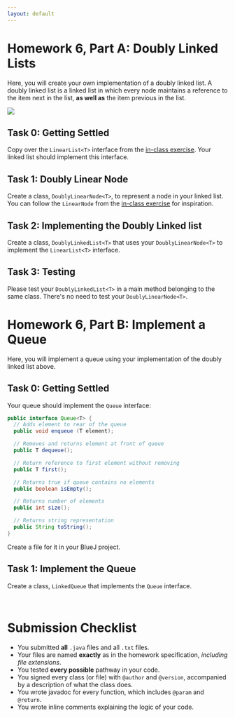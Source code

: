 ```yaml
---
layout: default
---
```



# Homework 6, Part A: Doubly Linked Lists

Here, you will create your own implementation of a doubly linked list.
A doubly linked list is a linked list in which every node maintains a reference to the item next in the list,
**as well as** the item previous in the list.

<img src="https://miro.medium.com/v2/resize:fit:1230/format:webp/1*5wRMqVjLatOGX88VrZgacA.jpeg" />


## Task 0: Getting Settled

Copy over the `LinearList<T>` interface from the [in-class exercise](/linked-lists).
Your linked list should implement this interface.


## Task 1: Doubly Linear Node

Create a class, `DoublyLinearNode<T>`, to represent a node in your linked list.
You can follow the `LinearNode` from the [in-class exercise](/linked-lists) for inspiration.


## Task 2: Implementing the Doubly Linked list

Create a class, `DoublyLinkedList<T>` that uses your `DoublyLinearNode<T>` to implement the `LinearList<T>` interface.


## Task 3: Testing

Please test your `DoublyLinkedList<T>` in a main method belonging to the same class.
There's no need to test your `DoublyLinearNode<T>`.




# Homework 6, Part B: Implement a Queue

Here, you will implement a queue using your implementation of the doubly linked list above.


## Task 0: Getting Settled

Your queue should implement the `Queue` interface:
```java
public interface Queue<T> {
  // Adds element to rear of the queue
  public void enqueue (T element);

  // Removes and returns element at front of queue
  public T dequeue();

  // Return reference to first element without removing
  public T first();

  // Returns true if queue contains no elements
  public boolean isEmpty();

  // Returns number of elements
  public int size();

  // Returns string representation
  public String toString();
}
```

Create a file for it in your BlueJ project.


## Task 1: Implement the Queue

Create a class, `LinkedQueue` that implements the `Queue` interface.



<br/>

# Submission Checklist

* You submitted **all** `.java` files and all `.txt` files.
* Your files are named **exactly** as in the homework specification, *including file extensions*.
* You tested **every possible** pathway in your code.
* You signed every class (or file) with `@author` and `@version`, accompanied by a description of what the class does.
* You wrote javadoc for every function, which includes `@param` and `@return`.
* You wrote inline comments explaining the logic of your code.





<!--


# Homework 6: Stacks and Linked Lists


## Learning Goals

* Gaining experience with using multiple implementations for the same task
* Work with [Java's Stack class](https://docs.oracle.com/javase/8/docs/api/java/util/Stack.html)
* Work with [Java's LinkedList class](https://docs.oracle.com/javase/8/docs/api/java/util/LinkedList.html)
* Think about time complexity and compare different programs based on it

## Three ways to store a collection

### Task 1: CDcollection using a Stack and a LinkedList

Recall the very first collection we saw in this class, the `CDcollection`. It uses an array to keep track of the `CD`s in someone's possession. A client program, `Tunes`, acts as a driver for the `CDcollection`. In this exercise you will write two more implementations for managing a collection of CDs:
  1. `CDcollection_Stack`, which will use a Stack to manage the collection, and
  2. `CDcollection_LinkedList` which will use a LinkedList to do so.

Create a BlueJ project, adding the three files below to it. Review the code to refresh your memory on how the application works.

`CD.java`:
```java
//********************************************************************
//  CD.java       Java Foundations
//
//  Represents a compact disc.
//********************************************************************

import java.text.NumberFormat;

public class CD
{
   private String title, artist;
   private double cost;
   private int tracks;

   //-----------------------------------------------------------------
   //  Creates a new CD with the specified information.
   //-----------------------------------------------------------------
   public CD (String name, String singer, double price, int numTracks)
   {
      title = name;
      artist = singer;
      cost = price;
      tracks = numTracks;
   }

   //-----------------------------------------------------------------
   //  Returns a string description of this CD.
   //-----------------------------------------------------------------
   public String toString()
   {
      NumberFormat fmt = NumberFormat.getCurrencyInstance();

      String description;

      description = fmt.format(cost) + "\t" + tracks + "\t";
      description += title + "\t" + artist;

      return description;
   }
}
```

`CDCollection.java`:
```java
//********************************************************************
//  CDCollection.java       Java Foundations
//
//  Represents a collection of compact discs.
//********************************************************************

import java.text.NumberFormat;

public class CDCollection
{
   private CD[] collection;
   private int count;
   private double totalCost;

   //-----------------------------------------------------------------
   //  Constructor: Creates an initially empty collection.
   //-----------------------------------------------------------------
   public CDCollection ()
   {
      collection = new CD[100];
      count = 0;
      totalCost = 0.0;
   }

   //-----------------------------------------------------------------
   //  Adds a CD to the collection, increasing the size of the
   //  collection if necessary.
   //-----------------------------------------------------------------
   public void addCD (String title, String artist, double cost,
                      int tracks)
   {
      if (count == collection.length)
         increaseSize();

      collection[count] = new CD (title, artist, cost, tracks);
      totalCost += cost;
      count++;
   }

   //-----------------------------------------------------------------
   //  Returns a report describing the CD collection.
   //-----------------------------------------------------------------
   public String toString()
   {
      NumberFormat fmt = NumberFormat.getCurrencyInstance();

      String report = "~~~~~~~~~~~~~~~~~~~~~~~~~~~~~~~~~~~~~~~~~~~\n";
      report += "My CD Collection\n\n";

      report += "Number of CDs: " + count + "\n";
      report += "Total cost: " + fmt.format(totalCost) + "\n";
      report += "Average cost: " + fmt.format(totalCost/count);

      report += "\n\nCD List:\n\n";

      for (int cd = 0; cd < count; cd++)
         report += collection[cd].toString() + "\n";

      return report;
   }

   //-----------------------------------------------------------------
   //  Increases the capacity of the collection by creating a
   //  larger array and copying the existing collection into it.
   //-----------------------------------------------------------------
   private void increaseSize ()
   {
      CD[] temp = new CD[collection.length * 2];

      for (int cd = 0; cd < collection.length; cd++)
         temp[cd] = collection[cd];

      collection = temp;
   }
}
```

`Tunes.java`:
```java
//********************************************************************
//  Tunes.java       Java Foundations
//
//  Demonstrates the use of an array of objects.
//********************************************************************

public class Tunes
{
   //-----------------------------------------------------------------
   //  Creates a CDCollection object and adds some CDs to it. Prints
   //  reports on the status of the collection.
   //-----------------------------------------------------------------
   public static void main (String[] args)
   {
      CDCollection music = new CDCollection ();

      music.addCD ("Storm Front", "Billy Joel", 14.95, 10);
      music.addCD ("Come On Over", "Shania Twain", 14.95, 16);
      music.addCD ("Soundtrack", "Les Miserables", 17.95, 33);
      music.addCD ("Graceland", "Paul Simon", 13.90, 11);

      System.out.println (music);

      music.addCD ("Double Live", "Garth Brooks", 19.99, 26);
      music.addCD ("Greatest Hits", "Jimmy Buffet", 15.95, 13);

      System.out.println (music);
   }
}
```


**Task 1A: Prepare the Client program** (Tunes class)

Prepare the client program `Tunes` first. The client should create the same collection of CDs:
first using the array implementation of the CD collection, (as it currently is), then using the `CDcollection_Stack`, and finally using `CDcollection_LinkedList`.

When this client program executes, the output should be presented so that it is clear which part of it is produced by which implementation.

**Task 1B: CD collection using a Stack** (CDcollection_Stack class)

Define the `CDcollection_Stack` class. As said already, you have to employ a Stack to hold the CDs. Use [java's Stack class](https://docs.oracle.com/javase/8/docs/api/java/util/Stack.html) for it. (Think about: What other Stack implementations could you have used?)

Define any methods you need in order to have a well-designed Object Oriented Program. The goal is  that the client produces output identical to the original output of `Tunes`.

Run your program and compare its output with the original one.

**Task 1C: CD collection using a LinkedList** (CDcollection_LinkedList class)

Similar to the previous task, define the `CDcollection_LinkedList` class. This time the CDs will be held in a LinkedList. Use [java's LinkedList](https://docs.oracle.com/javase/8/docs/api/java/util/LinkedList.html) implementation. (Think about: What other LinkedList implementations could you have used?)

Once more, the output from the client should be identical to the two previous ones. Your client should print the very same thing three times, each time using a different implementation.

### Task 2: Complexity of the three implementations
At this point you have three different implementations for the same task: to manage a (very simple) collection of CDs.

You might be wondering "why do we need three programs all doing exactly the same thing?"

One reason might be **time complexity**: different implementations may have different running times. Then a client -depending on their specific circumstances- may choose one over another.

In a couple of paragraphs compare these three implementations. What are the pros and cons of each one? Write your thoughts in a file named `Complexity.txt`.

In another paragraph, describe what you learned from this exercise.

### How to submit your Work
Submit `Tunes.java`, `CDcollection_Stack.java`, `CDcollection_LinkedList.java` and  the `Complexity.txt` to Gradescope. You do not need to submit any prinout of the client. Don't forget to test **each one** of these Java classes.

And as always, add appropriate javadoc, including `@author` and `@version` tags!




<br/>

# Submission Checklist

* You submitted **all** `.java` files and all `.txt` files.
* Your files are named **exactly** as in the homework specification, *including file extensions*.
* You tested **every possible** pathway in your code.
* You signed every class (or file) with `@author` and `@version`, accompanied by a description of what the class does.
* You wrote javadoc for every function, which includes `@param` and `@return`.
* You wrote inline comments explaining the logic of your code.


-->